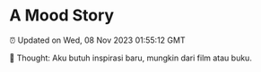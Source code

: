 # A Mood Story

⏰ Updated on Wed, 08 Nov 2023 01:55:12 GMT

💭 Thought: Aku butuh inspirasi baru, mungkin dari film atau buku.

